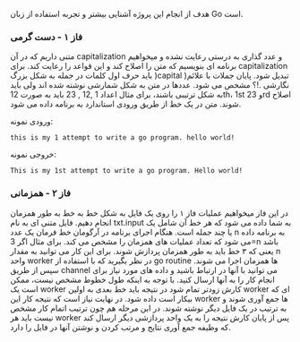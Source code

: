 هدف از انجام این پروژه آشنایی بیشتر و تجربه استفاده از زبان Go است.
### فاز ۱ - دست گرمی
متنی داریم که در آن capitalization و عدد گذاری به درستی رعایت نشده و میخواهیم برنامه ای بنویسیم که متن را
اصلاح کند و این قواعد را رعایت کند. برای capitalization باید حرف اول کلمات در جمله به شکل بزرگ
)capital )تبدیل شود. پایان جملات با علائم نگارشی .!؟ مشخص می شود. عددها در متن به شکل شمارشی
نوشته شده اند ولی باید به شکل ترتیبی باشند، برای مثال اعداد 1 ,12 , 23 باید به صورت 12th، 1st و 23rd
اصلاح شوند.
متن در یک خط از طریق ورودی استاندارد به برنامه داده می شود.

ورودی نمونه:

``` this is my 1 attempt to write a go program. hello world! ```

خروجی نمونه:

``` This is my 1st attempt to write a go program. Hello world! ``` 

### فاز ۲ - همزمانی

در این فاز میخواهیم عملیات فاز ۱ را روی یک فایل به شکل خط به خط به طور همزمان انجام دهیم. فایل متنی ای
به نام txt.input به شما داده می شود که هر خط آن شامل یک یا چند جمله است. هنگام اجرای برنامه در آرگومان
خط فرمان یک عدد n به برنامه داده می شود که تعداد عملیات های همزمان را مشخص می کند. برای مثال اگر 3=n
باشد یعنی که ۳ خط باید به طور همزمان پردازش شوند.
برای این کار می توانید به مقدار n واحد worker در نظر بگیرید که با استفاده از go routine ها همزمان اجرا
می شوند. سپس از طریق channel می توانید با آنها در ارتباط باشید و داده های مورد نیاز برای انجام کار را به آنها
ارسال کنید. با توجه به اینکه طول خطوط مشخص نیست، ممکن است یک worker کارش زودتر تمام شود در
نتیجه باید خط بعدی به اولین worker ای که بیکار است داده شود.
در نهایت نیاز است که نتیجه کار این worker ها جمع آوری شوند و به ترتیب در یک فایل دیگر نوشته شوند. در
این مرحله هم چون ترتیب اتمام کار مشخص نیست باید هر worker پس از پایان کارش نتیجه را به یک واحد
پردازشی دیگر ارسال کند که وظیفه جمع آوری نتایج و مرتب کردن و نوشتن آنها در فایل را دارد.
